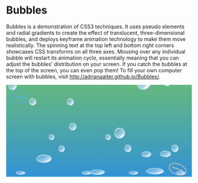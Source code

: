 # Bubbles

Bubbles is a demonstration of CSS3 techniques.  It uses pseudo elements and radial gradients to create the effect of translucent, three-dimensional bubbles, and deploys keyframe animation technology to make them move realistically. The spinning text at the top left and bottom right corners showcases CSS transforms on all three axes.  Mousing over any individual bubble will restart its animation cycle, essentially meaning that you can adjust the bubbles' distribution on your screen.  If you catch the bubbles at the top of the screen, you can even pop them!  To fill your own computer screen with bubbles, visit http://adrianaalter.github.io/Bubbles/.

<img src="./images/bubbles.png"></img>
